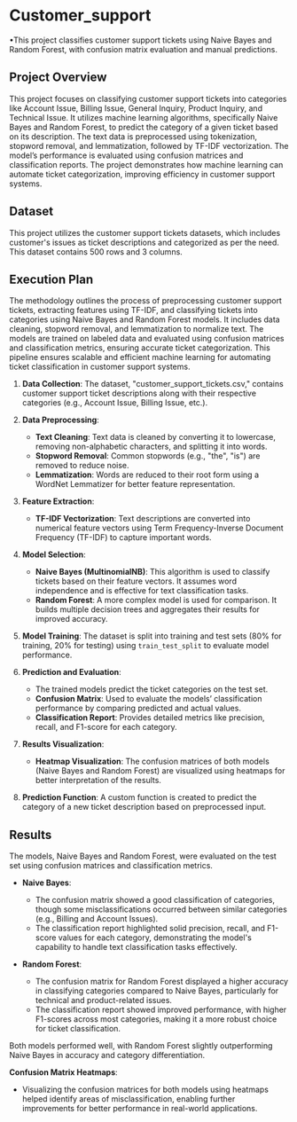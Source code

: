 # Customer_support
•This project classifies customer support tickets using Naive Bayes and Random Forest, with confusion matrix evaluation and manual predictions.

## Project Overview 
This project focuses on classifying customer support tickets into categories like Account Issue, Billing Issue, General Inquiry, Product Inquiry, and Technical Issue. It utilizes machine learning algorithms, specifically Naive Bayes and Random Forest, to predict the category of a given ticket based on its description. The text data is preprocessed using tokenization, stopword removal, and lemmatization, followed by TF-IDF vectorization. The model’s performance is evaluated using confusion matrices and classification reports. The project demonstrates how machine learning can automate ticket categorization, improving efficiency in customer support systems.

## Dataset
This project utilizes the customer support tickets datasets, which includes customer's issues as ticket descriptions and categorized as per the need. This dataset contains 500 rows and 3 columns.

## Execution Plan
The methodology outlines the process of preprocessing customer support tickets, extracting features using TF-IDF, and classifying tickets into categories using Naive Bayes and Random Forest models. It includes data cleaning, stopword removal, and lemmatization to normalize text. The models are trained on labeled data and evaluated using confusion matrices and classification metrics, ensuring accurate ticket categorization. This pipeline ensures scalable and efficient machine learning for automating ticket classification in customer support systems.

1. **Data Collection**: The dataset, "customer_support_tickets.csv," contains customer support ticket descriptions along with their respective categories (e.g., Account Issue, Billing Issue, etc.).

2. **Data Preprocessing**:
   - **Text Cleaning**: Text data is cleaned by converting it to lowercase, removing non-alphabetic characters, and splitting it into words.
   - **Stopword Removal**: Common stopwords (e.g., "the", "is") are removed to reduce noise.
   - **Lemmatization**: Words are reduced to their root form using a WordNet Lemmatizer for better feature representation.

3. **Feature Extraction**:
   - **TF-IDF Vectorization**: Text descriptions are converted into numerical feature vectors using Term Frequency-Inverse Document Frequency (TF-IDF) to capture important words.

4. **Model Selection**:
   - **Naive Bayes (MultinomialNB)**: This algorithm is used to classify tickets based on their feature vectors. It assumes word independence and is effective for text classification tasks.
   - **Random Forest**: A more complex model is used for comparison. It builds multiple decision trees and aggregates their results for improved accuracy.

5. **Model Training**: The dataset is split into training and test sets (80% for training, 20% for testing) using `train_test_split` to evaluate model performance.

6. **Prediction and Evaluation**:
   - The trained models predict the ticket categories on the test set.
   - **Confusion Matrix**: Used to evaluate the models’ classification performance by comparing predicted and actual values.
   - **Classification Report**: Provides detailed metrics like precision, recall, and F1-score for each category.

7. **Results Visualization**:
   - **Heatmap Visualization**: The confusion matrices of both models (Naive Bayes and Random Forest) are visualized using heatmaps for better interpretation of the results.

8. **Prediction Function**: A custom function is created to predict the category of a new ticket description based on preprocessed input.

## Results
The models, Naive Bayes and Random Forest, were evaluated on the test set using confusion matrices and classification metrics.

- **Naive Bayes**:
  - The confusion matrix showed a good classification of categories, though some misclassifications occurred between similar categories (e.g., Billing and Account Issues).
  - The classification report highlighted solid precision, recall, and F1-score values for each category, demonstrating the model's capability to handle text classification tasks effectively.

- **Random Forest**:
  - The confusion matrix for Random Forest displayed a higher accuracy in classifying categories compared to Naive Bayes, particularly for technical and product-related issues.
  - The classification report showed improved performance, with higher F1-scores across most categories, making it a more robust choice for ticket classification.

Both models performed well, with Random Forest slightly outperforming Naive Bayes in accuracy and category differentiation.

**Confusion Matrix Heatmaps**:
- Visualizing the confusion matrices for both models using heatmaps helped identify areas of misclassification, enabling further improvements for better performance in real-world applications.

